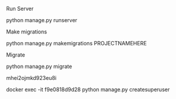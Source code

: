 Run Server

python manage.py runserver

Make migrations

python manage.py makemigrations PROJECTNAMEHERE

Migrate

python manage.py migrate

mhei2ojmkd923eu8i


docker exec -it f9e0818d9d28 python manage.py createsuperuser